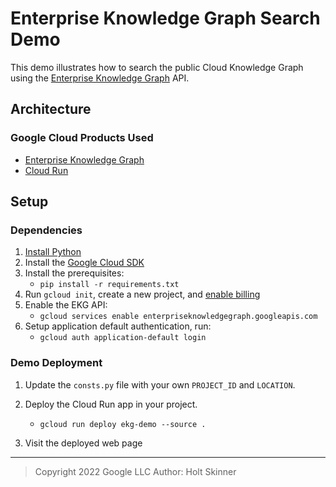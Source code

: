 # Enterprise Knowledge Graph Search Demo

This demo illustrates how to search the public Cloud Knowledge Graph using the [Enterprise Knowledge Graph][1] API.

## Architecture

### Google Cloud Products Used

- [Enterprise Knowledge Graph][1]
- [Cloud Run][2]

[1]: https://cloud.google.com/enterprise-knowledge-graph/docs/overview
[2]: https://cloud.google.com/run

## Setup

### Dependencies

1. [Install Python](https://www.python.org/downloads/)
2. Install the [Google Cloud SDK](https://cloud.google.com/sdk/docs/install)
3. Install the prerequisites:
   - `pip install -r requirements.txt`
4. Run `gcloud init`, create a new project, and
    [enable billing](https://cloud.google.com/billing/docs/how-to/modify-project#enable_billing_for_a_project)
5. Enable the EKG API:
   - `gcloud services enable enterpriseknowledgegraph.googleapis.com`
6. Setup application default authentication, run:
   - `gcloud auth application-default login`

### Demo Deployment

1. Update the `consts.py` file with your own `PROJECT_ID` and `LOCATION`.

2. Deploy the Cloud Run app in your project.
   - `gcloud run deploy ekg-demo --source .`

3. Visit the deployed web page

-----

> Copyright 2022 Google LLC
> Author: Holt Skinner
